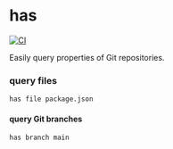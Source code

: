 # has

[![CI](https://github.com/kevgo/has/actions/workflows/ci.yml/badge.svg)](https://github.com/kevgo/has/actions/workflows/ci.yml)

Easily query properties of Git repositories.

### query files

```
has file package.json
```

#### query Git branches

```
has branch main
```
